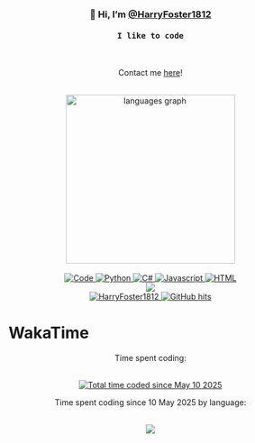 <h3 align="center"> 👋 Hi, I’m <a href="https://www.harryfoster.tech/">@HarryFoster1812</a></h3>

<h4 align="center"><samp> I like to code </samp></h4>
<br>
<p align="center">Contact me <a href = "mailto: harrywfoster10@gmail.com">here</a>!</p>

<p align="center">
   <br>
   
   <img src="https://github-readme-stats.vercel.app/api/top-langs?username=HarryFoster1812&langs_count=15&layout=compact&card_width=450&&size_weight=0.3&count_weight=0.7&theme=dark&hide_border=false&hide=Makefile,css,CMake,html" height="300" alt="languages graph"/>
   
   <br>
   <br>
   
   <a href="https://github.com/HarryFoster1812?tab=repositories" target="_blank">
      <img alt="Code" src="https://img.shields.io/badge/-code-000000?style=flat-square&logo=Plex&logoColor=white"/>
   </a>
   
   <a href="https://github.com/HarryFoster1812?tab=repositories&language=python" target="_blank">
      <img alt="Python" src="https://img.shields.io/badge/-Python-3572A5?style=flat-square&logo=Python&logoColor=white"/>
   </a>
   
   <a href="https://github.com/HarryFoster1812?tab=repositories&q=&type=&language=c%23" target="_blank">
      <img alt="C#" src="https://img.shields.io/badge/-C%20Sharp-0088CC?logo=C-Sharp&style=flat-square"/>
   </a>
   
   <a href="https://github.com/HarryFoster1812?tab=repositories&language=javascript" target="_blank">
      <img alt="Javascript" src="https://img.shields.io/badge/-Javascript-f1e05a?style=flat-square&logo=Javascript&logoColor=white"/>
   </a>
   
   <a href="https://github.com/HarryFoster1812?tab=repositories&language=html" target="_blank">
      <img alt="HTML" src="https://img.shields.io/badge/-HTML-E34F26?style=flat-square&logo=HTML5&logoColor=white"/>
   </a>
   
   <br>   
   
   <img src="https://github-readme-stats.vercel.app/api?username=HarryFoster1812&show_icons=true&hide_border=true&title_color=5391FE&theme=dark&icon_color=000000&text_color=555"/>
   
   <br>
   
   <a href="https://github.com/HarryFoster1812" target="_blank">
     <img alt="HarryFoster1812" src="https://badges.pufler.dev/visits/HarryFoster1812/HarryFoster1812?logo=GitHub&label=visits&color=success&logoColor=white&style=flat-square"/>
   </a>

   <a href="https://www.youtube.com/watch?v=dQw4w9WgXcQ" target="_blank">
     <img alt="GitHub hits" src="https://img.shields.io/github/last-commit/HarryFoster1812/HarryFoster1812?label=profile%20updated&style=flat-square"/>
   </a>
</p>

# WakaTime

<div align="center">
   <p>Time spent coding:</p>
   <br>
   <a href="https://wakatime.com/@a7829566-b8e6-4243-802c-35c849a6a3dc">
      <img src="https://wakatime.com/badge/user/a7829566-b8e6-4243-802c-35c849a6a3dc.svg" alt="Total time coded since May 10 2025" />
   </a>
   <p>Time spent coding since 10 May 2025 by language:</p>
   <br>
   <img src="https://github-readme-stats.vercel.app/api/wakatime?username=a7829566-b8e6-4243-802c-35c849a6a3dc&theme=dark"/>
</div>


